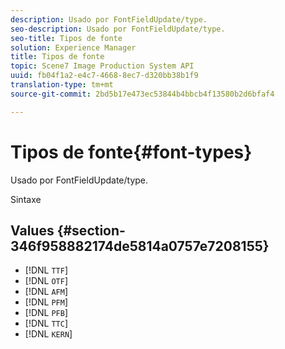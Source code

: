 ```yaml
---
description: Usado por FontFieldUpdate/type.
seo-description: Usado por FontFieldUpdate/type.
seo-title: Tipos de fonte
solution: Experience Manager
title: Tipos de fonte
topic: Scene7 Image Production System API
uuid: fb04f1a2-e4c7-4668-8ec7-d320bb38b1f9
translation-type: tm+mt
source-git-commit: 2bd5b17e473ec53844b4bbcb4f13580b2d6bfaf4

---
```



# Tipos de fonte{#font-types}

Usado por FontFieldUpdate/type.

Sintaxe

## Values {#section-346f958882174de5814a0757e7208155}

* [!DNL `TTF`]
* [!DNL `OTF`]
* [!DNL `AFM`]
* [!DNL `PFM`]
* [!DNL `PFB`]
* [!DNL `TTC`]
* [!DNL `KERN`]

